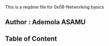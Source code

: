  
This is a reqdme file for 0x08-Networking basics

## Author : Ademola ASAMU

## Table of Content

